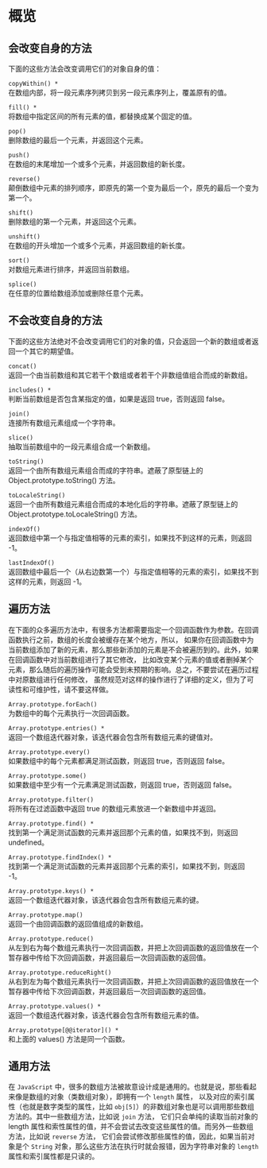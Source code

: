 # 概览

## 会改变自身的方法

下面的这些方法会改变调用它们的对象自身的值：

`copyWithin() *`<br>
在数组内部，将一段元素序列拷贝到另一段元素序列上，覆盖原有的值。

`fill() *`<br>
将数组中指定区间的所有元素的值，都替换成某个固定的值。

`pop()`<br>
删除数组的最后一个元素，并返回这个元素。

`push()`<br>
在数组的末尾增加一个或多个元素，并返回数组的新长度。

`reverse()`<br>
颠倒数组中元素的排列顺序，即原先的第一个变为最后一个，原先的最后一个变为第一个。

`shift()`<br>
删除数组的第一个元素，并返回这个元素。

`unshift()`<br>
在数组的开头增加一个或多个元素，并返回数组的新长度。

`sort()`<br>
对数组元素进行排序，并返回当前数组。

`splice()`<br>
在任意的位置给数组添加或删除任意个元素。





## 不会改变自身的方法
下面的这些方法绝对不会改变调用它们的对象的值，只会返回一个新的数组或者返回一个其它的期望值。

`concat()`<br>
返回一个由当前数组和其它若干个数组或者若干个非数组值组合而成的新数组。

`includes() *`<br>
判断当前数组是否包含某指定的值，如果是返回 true，否则返回 false。

`join()`<br>
连接所有数组元素组成一个字符串。

`slice()`<br>
抽取当前数组中的一段元素组合成一个新数组。

`toString()`<br>
返回一个由所有数组元素组合而成的字符串。遮蔽了原型链上的 Object.prototype.toString() 方法。

`toLocaleString()`<br>
返回一个由所有数组元素组合而成的本地化后的字符串。遮蔽了原型链上的 Object.prototype.toLocaleString() 方法。

`indexOf()`<br>
返回数组中第一个与指定值相等的元素的索引，如果找不到这样的元素，则返回 -1。

`lastIndexOf()`<br>
返回数组中最后一个（从右边数第一个）与指定值相等的元素的索引，如果找不到这样的元素，则返回 -1。





## 遍历方法
在下面的众多遍历方法中，有很多方法都需要指定一个回调函数作为参数。在回调函数执行之前，数组的长度会被缓存在某个地方，所以，
如果你在回调函数中为当前数组添加了新的元素，那么那些新添加的元素是不会被遍历到的。此外，如果在回调函数中对当前数组进行了其它修改，
比如改变某个元素的值或者删掉某个元素，那么随后的遍历操作可能会受到未预期的影响。总之，不要尝试在遍历过程中对原数组进行任何修改，
虽然规范对这样的操作进行了详细的定义，但为了可读性和可维护性，请不要这样做。

`Array.prototype.forEach()`<br>
为数组中的每个元素执行一次回调函数。

`Array.prototype.entries() *`<br>
返回一个数组迭代器对象，该迭代器会包含所有数组元素的键值对。

`Array.prototype.every()`<br>
如果数组中的每个元素都满足测试函数，则返回 true，否则返回 false。

`Array.prototype.some()`<br>
如果数组中至少有一个元素满足测试函数，则返回 true，否则返回 false。

`Array.prototype.filter()`<br>
将所有在过滤函数中返回 true 的数组元素放进一个新数组中并返回。

`Array.prototype.find() *`<br>
找到第一个满足测试函数的元素并返回那个元素的值，如果找不到，则返回 undefined。

`Array.prototype.findIndex() *`<br>
找到第一个满足测试函数的元素并返回那个元素的索引，如果找不到，则返回 -1。

`Array.prototype.keys() *`<br>
返回一个数组迭代器对象，该迭代器会包含所有数组元素的键。

`Array.prototype.map()`<br>
返回一个由回调函数的返回值组成的新数组。

`Array.prototype.reduce()`<br>
从左到右为每个数组元素执行一次回调函数，并把上次回调函数的返回值放在一个暂存器中传给下次回调函数，并返回最后一次回调函数的返回值。

`Array.prototype.reduceRight()`<br>
从右到左为每个数组元素执行一次回调函数，并把上次回调函数的返回值放在一个暂存器中传给下次回调函数，并返回最后一次回调函数的返回值。

`Array.prototype.values() *`<br>
返回一个数组迭代器对象，该迭代器会包含所有数组元素的值。

`Array.prototype[@@iterator]() *`<br>
和上面的 values() 方法是同一个函数。





## 通用方法
在 `JavaScript` 中，很多的数组方法被故意设计成是通用的。也就是说，那些看起来像是数组的对象（类数组对象），即拥有一个 `length` 属性，
以及对应的索引属性（也就是数字类型的属性，比如 `obj[5]`）的非数组对象也是可以调用那些数组方法的。其中一些数组方法，比如说 `join` 方法，
它们只会单纯的读取当前对象的 length 属性和索性属性的值，并不会尝试去改变这些属性的值。而另外一些数组方法，比如说 `reverse` 方法，
它们会尝试修改那些属性的值，因此，如果当前对象是个 `String` 对象，那么这些方法在执行时就会报错，因为字符串对象的 `length` 属性和索引属性都是只读的。